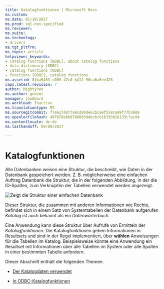 ```yaml
---
title: Katalogfunktionen | Microsoft Docs
ms.custom: 
ms.date: 01/19/2017
ms.prod: sql-non-specified
ms.reviewer: 
ms.suite: 
ms.technology:
- drivers
ms.tgt_pltfrm: 
ms.topic: article
helpviewer_keywords:
- catalog functions [ODBC], about catalog functions
- data dictionary [ODBC]
- catalog functions [ODBC]
- functions [ODBC], catalog functions
ms.assetid: 81ba9453-c085-47c0-b411-90ca6a5ee428
caps.latest.revision: 7
author: MightyPen
ms.author: genemi
manager: jhubbard
ms.workload: Inactive
ms.translationtype: MT
ms.sourcegitcommit: f7e6274d77a9cdd4de6cbcaef559ca99f77b3608
ms.openlocfilehash: 497676e6b87b6603d4bc6cb1615bb1b133c7acd4
ms.contentlocale: de-de
ms.lasthandoff: 09/09/2017

---
```

# <a name="catalog-functions"></a>Katalogfunktionen
Alle Datenbanken weisen eine Struktur, die beschreibt, wie Daten in der Datenbank gespeichert werden. Z. B. möglicherweise eine einfachen Auftrag Datenbank die Struktur, die in der folgenden Abbildung, in der die ID-Spalten, zum Verknüpfen der Tabellen verwendet werden angezeigt.  
  
 ![Zeigt die Struktur einer einfachen Datenbank](../../../odbc/reference/develop-app/media/pr19.gif "pr19")  
  
 Dieser Struktur, die zusammen mit anderen Informationen wie Rechte, befindet sich in einem Satz von Systemtabellen der Datenbank aufgerufen *Katalog* ist auch bekannt als ein *Datenwörterbuch*.  
  
 Eine Anwendung kann diese Struktur über Aufrufe von Ermitteln der *Katalogfunktionen*. Die Katalogfunktionen geben Informationen in Resultsets und sind in der Regel implementiert, über **wählen** Anweisungen für die Tabellen im Katalog. Beispielsweise könnte eine Anwendung ein Resultset mit Informationen über alle Tabellen im System oder alle Spalten in einer bestimmten Tabelle anfordern.  
  
 Dieser Abschnitt enthält die folgenden Themen.  
  
-   [Der Katalogdaten verwendet](../../../odbc/reference/develop-app/uses-of-catalog-data.md)  
  
-   [In ODBC-Katalogfunktionen](../../../odbc/reference/develop-app/catalog-functions-in-odbc.md)

